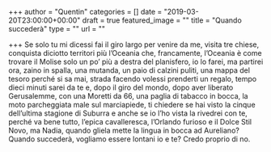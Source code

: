 +++
author = "Quentin"
categories = []
date = "2019-03-20T23:00:00+00:00"
draft = true
featured_image = ""
title = "Quando succederà"
type = ""
url = ""

+++
Se solo tu mi dicessi fai il giro largo per venire da me, visita tre chiese, conquista diciotto territori più l’Oceania che, francamente, l’Oceania è come trovare il Molise solo un po’ più a destra del planisfero, io lo farei, ma partirei ora, zaino in spalla, una mutanda, un paio di calzini puliti, una mappa del tesoro perché si sa mai, strada facendo volessi prenderti un regalo, tempo dieci minuti sarei da te e, dopo il giro del mondo, dopo aver liberato Gerusalemme, con una Moretti da 66, una paglia di tabacco in bocca, la moto parcheggiata male sul marciapiede, ti chiedere se hai visto la cinque dell’ultima stagione di Suburra e anche se io l’ho vista la rivedrei con te, perché va bene tutto, l’epica cavalleresca, l’Orlando furioso e il Dolce Stil Novo, ma Nadia, quando gliela mette la lingua in bocca ad Aureliano? Quando succederà, vogliamo essere lontani io e te? Credo proprio di no.